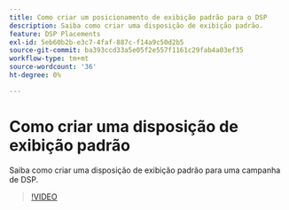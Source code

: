 ```yaml
---
title: Como criar um posicionamento de exibição padrão para o DSP
description: Saiba como criar uma disposição de exibição padrão.
feature: DSP Placements
exl-id: 5eb60b2b-e3c7-4faf-887c-f14a9c50d2b5
source-git-commit: ba393ccd33a5e05f2e557f1161c29fab4a03ef35
workflow-type: tm+mt
source-wordcount: '36'
ht-degree: 0%

---
```


# Como criar uma disposição de exibição padrão

Saiba como criar uma disposição de exibição padrão para uma campanha de DSP.

>[!VIDEO](https://video.tv.adobe.com/v/345003?captions=por_br)

